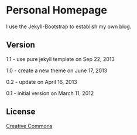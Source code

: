 # Personal Homepage

I use the Jekyll-Bootstrap to establish my own blog.

## Version

1.1 - use pure jekyll template on Sep 22, 2013

1.0 - create a new theme on June 17, 2013

0.2 - update on April 16, 2013

0.1 - initial version on March 11, 2012

## License

[Creative Commons](http://creativecommons.org/licenses/by-nc-sa/3.0/)
